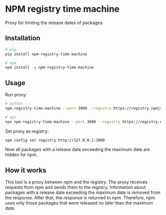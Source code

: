 # NPM registry time machine

Proxy for limiting the release dates of packages.

## Installation

```bash
# pip
pip install npm-registry-time-machine

# npm
npm install -g npm-registry-time-machine
```

## Usage

Run proxy:
```bash
# python
npm-registry-time-machine --port 3000 --registry https://registry.npmjs.org --timeout 120 --max-date 2022-02-02

# npx
npx npm-registry-time-machine --port 3000 --registry https://registry.npmjs.org --timeout 120 --max-date 2022-02-02
```

Set proxy as registry:
```bash
npm config set registry http://127.0.0.1:3000
```

Now all packages with a release date exceeding the maximum date are hidden for npm.

## How it works

This tool is a proxy between npm and the registry. The proxy receives requests from npm and sends them to the registry. Information about packages with a release date exceeding the maximum date is removed from the response. After that, the response is returned to npm. Therefore, npm uses only those packages that were released no later than the maximum date.
